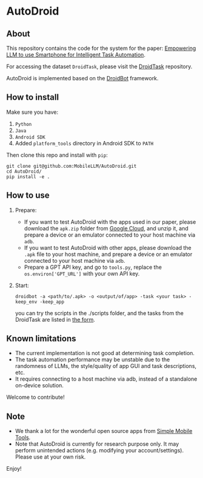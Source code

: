 # AutoDroid

## About
This repository contains the code for the system for the paper: [Empowering LLM to use Smartphone for Intelligent Task Automation](https://arxiv.org/abs/2308.15272).

For accessing the dataset `DroidTask`, please visit the [DroidTask](https://github.com/MobileLLM/DroidTask_DataOverview) repository.

AutoDroid is implemented based on the [DroidBot](https://github.com/honeynet/droidbot/) framework.

## How to install
Make sure you have:

1. `Python` 
2. `Java`
3. `Android SDK`
4. Added `platform_tools` directory in Android SDK to `PATH`

Then clone this repo and install with `pip`:

```shell
git clone git@github.com:MobileLLM/AutoDroid.git
cd AutoDroid/
pip install -e .
```

[//]: # (If successfully installed, you should be able to execute `droidbot -h`.)

## How to use

1. Prepare:
    + If you want to test AutoDroid with the apps used in our paper, please download the `apk.zip` folder from [Google Cloud](https://drive.google.com/file/d/1KfSc78bauVJxMYduNXtyxb31VFGiDYSO/view?usp=share_link), and unzip it, and prepare a device or an emulator connected to your host machine via `adb`. 
    + If you want to test AutoDroid with other apps, please download the `.apk` file to your host machine, and prepare a device or an emulator connected to your host machine via `adb`. 
    + Prepare a GPT API key, and go to `tools.py`, replace the `os.environ['GPT_URL']` with your own API key.

2. Start:
   ```shell
   droidbot -a <path/to/.apk> -o <output/of/app> -task <your task> -keep_env -keep_app
   ```
   you can try the scripts in the ./scripts folder, and the tasks from the DroidTask are listed in [the form](https://docs.google.com/spreadsheets/d/1r2v9BtQ-Xlsc5tUIFZbkBodL07bqKcCnaaaYAJQnUHU/edit?usp=sharing).


## Known limitations

- The current implementation is not good at determining task completion.
- The task automation performance may be unstable due to the randomness of LLMs, the style/quality of app GUI and task descriptions, etc.
- It requires connecting to a host machine via adb, instead of a standalone on-device solution.

Welcome to contribute!

## Note

- We thank a lot for the wonderful open source apps from [Simple Mobile Tools](https://github.com/SimpleMobileTools).
- Note that AutoDroid is currently for research purpose only. It may perform unintended actions (e.g. modifying your account/settings). Please use at your own risk.

Enjoy!

